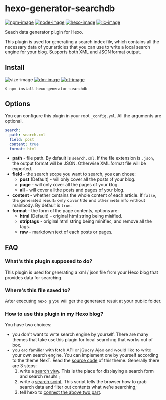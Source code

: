 # hexo-generator-searchdb

[![npm-image]][npm-url]
[![node-image]][node-url]
[![hexo-image]][hexo-url]
[![lic-image]](LICENSE)

Seach data generator plugin for Hexo.

This plugin is used for generating a search index file, which contains all the necessary data of your articles that you can use to write a local search engine for your blog. Supports both XML and JSON format output.

## Install

![size-image]
[![dm-image]][npm-url]
[![dt-image]][npm-url]

``` bash
$ npm install hexo-generator-searchdb
```

## Options

You can configure this plugin in your root `_config.yml`. All the arguments are optional.

``` yaml
search:
  path: search.xml
  field: post
  content: true
  format: html
```

- **path** - file path. By default is `search.xml`. If the file extension is `.json`, the output format will be JSON. Otherwise XML format file will be exported.
- **field** - the search scope you want to search, you can chose:
  * **post** (Default) - will only cover all the posts of your blog.
  * **page** - will only cover all the pages of your blog.
  * **all** - will cover all the posts and pages of your blog.
- **content** - whether contains the whole content of each article. If `false`, the generated results only cover title and other meta info without mainbody. By default is `true`.
- **format** - the form of the page contents, options are:
  * **html** (Default) - original html string being minified.
  * **striptags** - original html string being minified, and remove all the tags.
  * **raw** - markdown text of each posts or pages.

## FAQ

### What's this plugin supposed to do?

This plugin is used for generating a xml / json file from your Hexo blog that provides data for searching.

### Where's this file saved to?

After executing `hexo g` you will get the generated result at your public folder.

### How to use this plugin in my Hexo blog?

You have two choices:

* you don't want to write search engine by yourself. There are many themes that take use this plugin for local searching that works out of box.
* you are familiar with fetch API or jQuery Ajax and would like to write your own search engine. You can implement one by yourself according to the theme NexT. Read the [source code](https://github.com/next-theme/hexo-theme-next) of this theme. Generally there are 3 steps:
  1. write a [search view](https://github.com/next-theme/hexo-theme-next/blob/v8.0.0-rc.1/layout/_partials/search/localsearch.njk). This is the place for displaying a search form and search results ;
  2. write a [search script](https://github.com/next-theme/hexo-theme-next/blob/v8.0.0-rc.1/source/js/local-search.js). This script tells the browser how to grab search data and filter out contents what we're searching;
  3. tell hexo to [connect the above two part](https://github.com/next-theme/hexo-theme-next/blob/v8.0.0-rc.1/layout/_third-party/search/localsearch.njk).

[npm-image]: https://img.shields.io/npm/v/hexo-generator-searchdb?style=flat-square
[node-image]: https://img.shields.io/node/v/hexo-generator-searchdb?style=flat-square
[hexo-image]: https://img.shields.io/badge/hexo-%3E%3D%203.0-blue?style=flat-square
[lic-image]: https://img.shields.io/npm/l/hexo-generator-searchdb?style=flat-square

[size-image]: https://img.shields.io/github/languages/code-size/next-theme/hexo-generator-searchdb?style=flat-square
[dm-image]: https://img.shields.io/npm/dm/hexo-generator-searchdb?style=flat-square
[dt-image]: https://img.shields.io/npm/dt/hexo-generator-searchdb?style=flat-square

[npm-url]: https://www.npmjs.com/package/hexo-generator-searchdb
[node-url]: https://nodejs.org/en/download/releases
[hexo-url]: https://hexo.io
